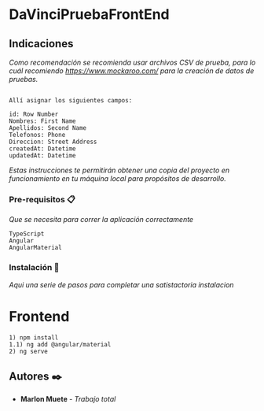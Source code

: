 # DaVinciPruebaFrontEnd

## Indicaciones

_Como recomendación se recomienda usar archivos CSV de prueba, para lo cuál recomiendo https://www.mockaroo.com/  para la creación de datos de pruebas._

```

Allí asignar los siguientes campos:

id: Row Number
Nombres: First Name
Apellidos: Second Name
Telefonos: Phone
Direccion: Street Address
createdAt: Datetime
updatedAt: Datetime
```

_Estas instrucciones te permitirán obtener una copia del proyecto en funcionamiento en tu máquina local para propósitos de desarrollo._


### Pre-requisitos 📋
_Que se necesita para correr la aplicación correctamente_

```
TypeScript
Angular
AngularMaterial
```

### Instalación 🔧
_Aqui una serie de pasos para completar una satistactoria instalacion_

# Frontend

```
1) npm install
1.1) ng add @angular/material
2) ng serve
```

## Autores ✒️

* **Marlon Muete** - *Trabajo total*
